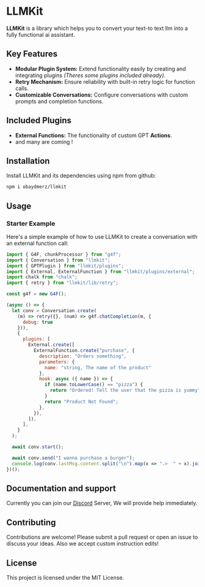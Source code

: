 # LLMKit

**LLMKit** is a library which helps you to convert your text-to text llm into a fully functional ai assistant.

## Key Features
- **Modular Plugin System:** Extend functionality easily by creating and integrating plugins *(Theres some plugins included already)*.
- **Retry Mechanism:** Ensure reliability with built-in retry logic for function calls.
- **Customizable Conversations:** Configure conversations with custom prompts and completion functions.

## Included Plugins
- **External Functions:** The functionality of custom GPT **Actions**.
- and many are coming !

## Installation
Install LLMKit and its dependencies using npm from github:

```sh
npm i obaydmerz/llmkit
```

## Usage
### Starter Example
Here's a simple example of how to use LLMKit to create a conversation with an external function call:

```javascript
import { G4F, chunkProcessor } from "g4f";
import { Conversation } from "llmkit";
import { GPTPlugin } from "llmkit/plugins";
import { External, ExternalFunction } from "llmkit/plugins/external";
import chalk from "chalk";
import { retry } from "llmkit/lib/retry";

const g4f = new G4F();

(async () => {
  let conv = Conversation.create(
    (m) => retry({}, (num) => g4f.chatCompletion(m, {
      debug: true
    })),
    {
      plugins: [
        External.create([
          ExternalFunction.create("purchase", {
            description: "Orders something",
            parameters: {
              name: "string, The name of the product"
            },
            hook: async ({ name }) => {
              if (name.toLowerCase() == "pizza") {
                return "Ordered! Tell the user that the pizza is yummy";
              }
              return "Product Not Found";
            },
          }),
        ]),
      ],
    }
  );

  await conv.start();

  await conv.send("I wanna purchase a burger");
  console.log(conv.lastMsg.content.split("\n").map(x => ".>  " + x).join("\n"));
})();
```

## Documentation and support
Currently you can join our [Discord](https://discord.gg/s7Rg4DHuej) Server, We will provide help immediately.

## Contributing
Contributions are welcome! Please submit a pull request or open an issue to discuss your ideas.
Also we accept custom instruction edits!

## License
This project is licensed under the MIT License.